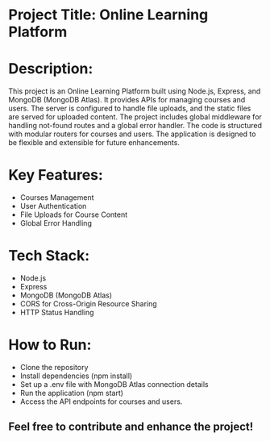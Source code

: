 # Project Title: Online Learning Platform

# Description:
This project is an Online Learning Platform built using Node.js, Express, and MongoDB (MongoDB Atlas). It provides APIs for managing courses and users. The server is configured to handle file uploads, and the static files are served for uploaded content. The project includes global middleware for handling not-found routes and a global error handler. The code is structured with modular routers for courses and users. The application is designed to be flexible and extensible for future enhancements.


# Key Features:
- Courses Management
- User Authentication
- File Uploads for Course Content
- Global Error Handling


# Tech Stack:
- Node.js
- Express
- MongoDB (MongoDB Atlas)
- CORS for Cross-Origin Resource Sharing
- HTTP Status Handling


# How to Run:
- Clone the repository
- Install dependencies (npm install)
- Set up a .env file with MongoDB Atlas connection details
- Run the application (npm start)
- Access the API endpoints for courses and users.
  
## Feel free to contribute and enhance the project!
